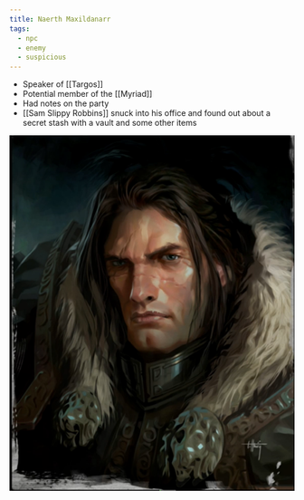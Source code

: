 ```yaml
---
title: Naerth Maxildanarr
tags:
  - npc
  - enemy
  - suspicious
---
```


* Speaker of [[Targos]]
* Potential member of the [[Myriad]]
* Had notes on the party
* [[Sam Slippy Robbins]] snuck into his office and found out about a secret stash with a vault and some other items

![](../../assets/naerth-maxildanarr.png)
